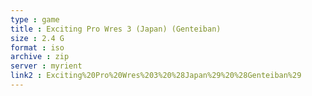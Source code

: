 ```yaml
---
type : game
title : Exciting Pro Wres 3 (Japan) (Genteiban)
size : 2.4 G
format : iso
archive : zip
server : myrient
link2 : Exciting%20Pro%20Wres%203%20%28Japan%29%20%28Genteiban%29
---
```

